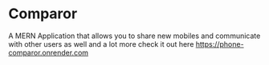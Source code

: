 # Comparor
A MERN Application that allows you to share new mobiles and communicate with other users as well and a lot more
check it out here https://phone-comparor.onrender.com
